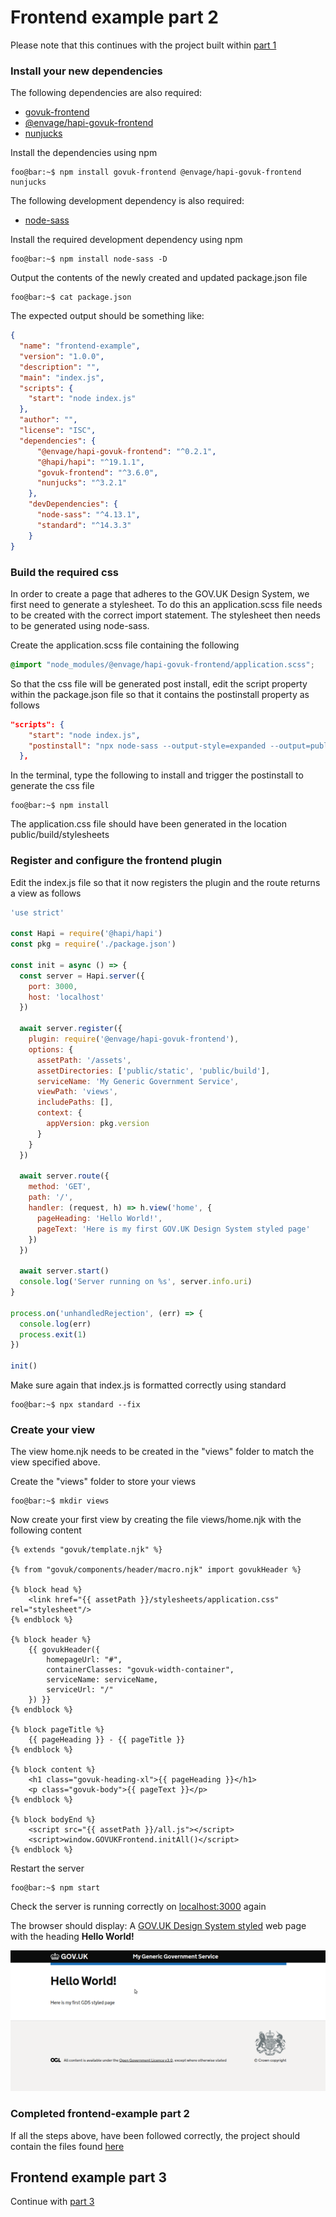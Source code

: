 # Frontend example part 2
Please note that this continues with the project built within [part 1](../frontend-example-1/README.md)

### Install your new dependencies
The following dependencies are also required:
- [govuk-frontend](https://www.npmjs.com/package/govuk-frontend)
- [@envage/hapi-govuk-frontend](https://www.npmjs.com/package/@envage/hapi-govuk-frontend)
- [nunjucks](https://www.npmjs.com/package/nunjucks)

Install the dependencies using npm
```console
foo@bar:~$ npm install govuk-frontend @envage/hapi-govuk-frontend nunjucks
```

The following development dependency is also required:
- [node-sass](https://www.npmjs.com/package/node-sass) 

Install the required development dependency using npm
```console
foo@bar:~$ npm install node-sass -D
```

Output the contents of the newly created and updated package.json file
```console
foo@bar:~$ cat package.json
```

The expected output should be something like:
```json
{
  "name": "frontend-example",
  "version": "1.0.0",
  "description": "",
  "main": "index.js",
  "scripts": {
    "start": "node index.js"
  },
  "author": "",
  "license": "ISC",
  "dependencies": {
      "@envage/hapi-govuk-frontend": "^0.2.1",
      "@hapi/hapi": "^19.1.1",
      "govuk-frontend": "^3.6.0",
      "nunjucks": "^3.2.1"
    },
    "devDependencies": {
      "node-sass": "^4.13.1",
      "standard": "^14.3.3"
    }
}
```
### Build the required css
In order to create a page that adheres to the GOV.UK Design System, we first need to generate a stylesheet.
To do this an application.scss file needs to be created with the correct import statement.
The stylesheet then needs to be generated using node-sass.

Create the application.scss file containing the following
```scss
@import "node_modules/@envage/hapi-govuk-frontend/application.scss";
```

So that the css file will be generated post install, edit the script property within the package.json file so that it contains the postinstall property as follows
```json
"scripts": {
    "start": "node index.js",
    "postinstall": "npx node-sass --output-style=expanded --output=public/build/stylesheets application.scss"
  },
```

In the terminal, type the following to install and trigger the postinstall to generate the css file
```console
foo@bar:~$ npm install
```
The application.css file should have been generated in the location public/build/stylesheets

### Register and configure the frontend plugin
Edit the index.js file so that it now registers the plugin and the route returns a view as follows
```js
'use strict'

const Hapi = require('@hapi/hapi')
const pkg = require('./package.json')

const init = async () => {
  const server = Hapi.server({
    port: 3000,
    host: 'localhost'
  })

  await server.register({
    plugin: require('@envage/hapi-govuk-frontend'),
    options: {
      assetPath: '/assets',
      assetDirectories: ['public/static', 'public/build'],
      serviceName: 'My Generic Government Service',
      viewPath: 'views',
      includePaths: [],
      context: {
        appVersion: pkg.version
      }
    }
  })

  await server.route({
    method: 'GET',
    path: '/',
    handler: (request, h) => h.view('home', {
      pageHeading: 'Hello World!',
      pageText: 'Here is my first GOV.UK Design System styled page'
    })
  })

  await server.start()
  console.log('Server running on %s', server.info.uri)
}

process.on('unhandledRejection', (err) => {
  console.log(err)
  process.exit(1)
})

init()

```

Make sure again that index.js is formatted correctly using standard
```console
foo@bar:~$ npx standard --fix
```

### Create your view
The view home.njk needs to be created in the "views" folder to match the view specified above.

Create the "views" folder to store your views
```console
foo@bar:~$ mkdir views
```

Now create your first view by creating the file views/home.njk with the following content
```twig
{% extends "govuk/template.njk" %}

{% from "govuk/components/header/macro.njk" import govukHeader %}

{% block head %}
    <link href="{{ assetPath }}/stylesheets/application.css" rel="stylesheet"/>
{% endblock %}

{% block header %}
    {{ govukHeader({
        homepageUrl: "#",
        containerClasses: "govuk-width-container",
        serviceName: serviceName,
        serviceUrl: "/"
    }) }}
{% endblock %}

{% block pageTitle %}
    {{ pageHeading }} - {{ pageTitle }}
{% endblock %}

{% block content %}
    <h1 class="govuk-heading-xl">{{ pageHeading }}</h1>
    <p class="govuk-body">{{ pageText }}</p>
{% endblock %}

{% block bodyEnd %}
    <script src="{{ assetPath }}/all.js"></script>
    <script>window.GOVUKFrontend.initAll()</script>
{% endblock %}
```

Restart the server
```console
foo@bar:~$ npm start
```

Check the server is running correctly on [localhost:3000](http://localhost:3000) again

The browser should display: A [GOV.UK Design System styled](https://design-system.service.gov.uk/) web page with the heading **Hello World!**

![alt text](../screen-shots/gds-styled-hello-world.png "GOV.UK Design System styled screen-shot")

### Completed frontend-example part 2
If all the steps above, have been followed correctly, the project should contain the files found [here](https://github.com/DEFRA/hapi-govuk-examples/tree/master/front-end-examples/frontend-example-2)

## Frontend example part 3
Continue with [part 3](../frontend-example-3/README.md)